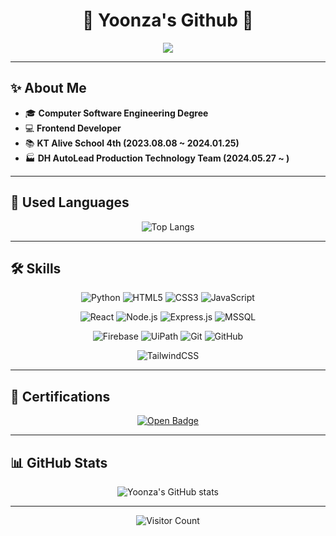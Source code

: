 <!-- 헤더 -->
<div align="center">

# 🐰 Yoonza's Github 🐰  

<img src="https://readme-typing-svg.demolab.com?font=Noto+Sans+KR&size=32&pause=1000&color=F7C04A&center=true&vCenter=true&width=600&lines=Welcome+to+Yoonza's+Github!;Frontend+Developer;Software+Engineer;Always+Learning+🚀" />
</div>

---

## ✨ About Me
- 🎓 **Computer Software Engineering Degree**
- 💻 **Frontend Developer**
- 📚 **KT Alive School 4th (2023.08.08 ~ 2024.01.25)**
- 🏭 **DH AutoLead Production Technology Team (2024.05.27 ~ )**

---

## 🚀 Used Languages
<div align="center">
  
![Top Langs](https://github-readme-stats.vercel.app/api/top-langs/?username=yoonza&layout=compact&theme=radical)

</div>

---

## 🛠 Skills
<div align="center">

<!-- 첫 줄 -->
![Python](https://img.shields.io/badge/Python-3776AB?style=for-the-badge&logo=python&logoColor=white) 
![HTML5](https://img.shields.io/badge/HTML5-E34F26?style=for-the-badge&logo=html5&logoColor=white) 
![CSS3](https://img.shields.io/badge/CSS3-1572B6?style=for-the-badge&logo=css3&logoColor=white) 
![JavaScript](https://img.shields.io/badge/JavaScript-ffb13b?style=for-the-badge&logo=javascript&logoColor=white)  

<!-- 둘째 줄 -->
![React](https://img.shields.io/badge/React-20232A?style=for-the-badge&logo=react&logoColor=61DAFB) 
![Node.js](https://img.shields.io/badge/Node.js-339933?style=for-the-badge&logo=node.js&logoColor=white) 
![Express.js](https://img.shields.io/badge/Express.js-000000?style=for-the-badge&logo=express&logoColor=white) 
![MSSQL](https://img.shields.io/badge/MSSQL-CC2927?style=for-the-badge&logo=microsoftsqlserver&logoColor=white)  

<!-- 셋째 줄 -->
![Firebase](https://img.shields.io/badge/Firebase-FFCA28?style=for-the-badge&logo=firebase&logoColor=black) 
![UiPath](https://img.shields.io/badge/UiPath-FF6F00?style=for-the-badge&logo=uipath&logoColor=white) 
![Git](https://img.shields.io/badge/Git-F05032?style=for-the-badge&logo=git&logoColor=white) 
![GitHub](https://img.shields.io/badge/GitHub-181717?style=for-the-badge&logo=github&logoColor=white)  

<!-- 넷째 줄 -->
![TailwindCSS](https://img.shields.io/badge/TailwindCSS-06B6D4?style=for-the-badge&logo=tailwindcss&logoColor=white)  

</div>

---

## 🏅 Certifications
<div align="center">

[![Open Badge](https://nlp.netlearning.co.jp/api/v1.0/openbadge/v2/Assertion/b0Z2eDJkQ1piWXRCVllSaldwdE9PZz09/image)](https://nlp.netlearning.co.jp/api/v1.0/openbadge/v2/Assertion/b0Z2eDJkQ1piWXRCVllSaldwdE9PZz09)

</div>

---

## 📊 GitHub Stats
<div align="center">

![Yoonza's GitHub stats](https://github-readme-stats.vercel.app/api?username=yoonza&show_icons=true&theme=tokyonight)  

</div>

---

<div align="center">

![Visitor Count](https://komarev.com/ghpvc/?username=yoonza&color=blue&style=flat-square&label=Visitors)

</div>
